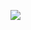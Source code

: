 [![](https://img.shields.io/badge/Instagram-E4405F?style=for-the-badge&logo=instagram&logoColor=white)](https://www.instagram.com/jp_araujo2502/)
